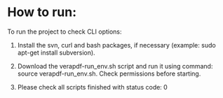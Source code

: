 # How to run:

To run the project to check CLI options:

1. Install the svn, curl and bash packages, if necessary (example: sudo apt-get install subversion).  

2. Download the verapdf-run_env.sh script and run it using command: source verapdf-run_env.sh. Check permissions before starting.

3. Please check all scripts finished with status code: 0


